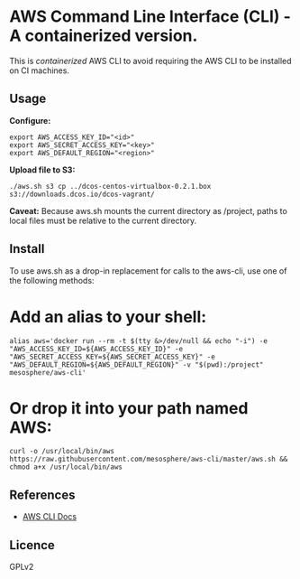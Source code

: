 # AWS Command Line Interface (CLI) - A containerized version.

This is _containerized_ AWS CLI to avoid requiring the AWS CLI to be installed on CI machines.

## Usage

**Configure:**
```
export AWS_ACCESS_KEY_ID="<id>"
export AWS_SECRET_ACCESS_KEY="<key>"
export AWS_DEFAULT_REGION="<region>"

```

**Upload file to S3:**
```
./aws.sh s3 cp ../dcos-centos-virtualbox-0.2.1.box s3://downloads.dcos.io/dcos-vagrant/

```

**Caveat:** Because aws.sh mounts the current directory as /project, paths to local files must be relative to the current directory.

## Install

To use aws.sh as a drop-in replacement for calls to the aws-cli, use one of the following methods:

 # Add an alias to your shell:
```
alias aws='docker run --rm -t $(tty &>/dev/null && echo "-i") -e "AWS_ACCESS_KEY_ID=${AWS_ACCESS_KEY_ID}" -e "AWS_SECRET_ACCESS_KEY=${AWS_SECRET_ACCESS_KEY}" -e "AWS_DEFAULT_REGION=${AWS_DEFAULT_REGION}" -v "$(pwd):/project" mesosphere/aws-cli'

```

 # Or drop it into your path named AWS:
```
curl -o /usr/local/bin/aws https://raw.githubusercontent.com/mesosphere/aws-cli/master/aws.sh && chmod a+x /usr/local/bin/aws

```

## References

 - [AWS CLI Docs](https://aws.amazon.com/documentation/cli/)

## Licence

 GPLv2

